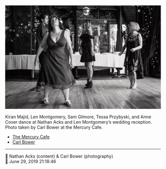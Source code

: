 ![Kiran Majid, Len Montgomery, Sam Gilmore, Tessa Przybyski, and Anne Cover dance](assets/5dd5e8c97636c56565f49c936f6674da.webp)

Kiran Majid, Len Montgomery, Sam Gilmore, Tessa Przybyski, and Anne Cover dance at Nathan Acks and Len Montgomery’s wedding reception. Photo taken by Carl Bower at the Mercury Cafe.

* [The Mercury Cafe](http://mercurycafe.com)
* [Carl Bower](https://carlbowerphotos.com)

- - - -

<span aria-hidden="true">👥</span> Nathan Acks (content) & Carl Bower (photography)  
<span aria-hidden="true">📅</span> June 29, 2019 21:18:46
